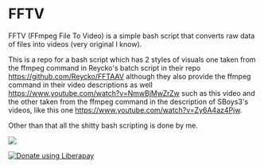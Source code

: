 # FFTV
FFTV (FFmpeg File To Video) is a simple bash script that converts raw data of files into videos (very original I know).

This is a repo for a bash script which has 2 styles of visuals one taken from the ffmpeg command in Reycko's batch script in their repo https://github.com/Reycko/FFTAAV although they also provide the ffmpeg command in their video descriptions as well https://www.youtube.com/watch?v=NmwBjMwZrZw such as this video and the other taken from the ffmpeg command in the description of SBoys3's videos, like this one https://www.youtube.com/watch?v=Zy6A4az4Pjw.

Other than that all the shitty bash scripting is done by me.

<img src="https://img.shields.io/liberapay/receives/Alib234.svg?logo=liberapay">


<noscript><a href="https://liberapay.com/Alib234/donate"><img alt="Donate using Liberapay" src="https://liberapay.com/assets/widgets/donate.svg"></a></noscript>
